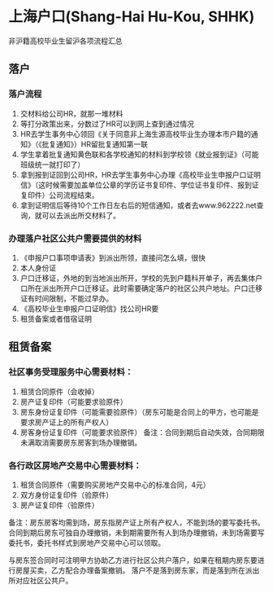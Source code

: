 # 上海户口(Shang-Hai Hu-Kou, SHHK)

非沪籍高校毕业生留沪各项流程汇总

## 落户

### 落户流程

1. 交材料给公司HR，就那一堆材料
2. 等打分政策出来，分数过了HR可以到网上查到通过情况
3. HR去学生事务中心领回《关于同意非上海生源高校毕业生办理本市户籍的通知》（《批复通知》）HR留批复通知第一联
4. 学生拿着批复通知黄色联和各学校通知的材料到学校领《就业报到证》（可能班级统一就打印了）
5. 拿到报到证回到公司HR，HR去学生事务中心办理《高校毕业生申报户口证明信》（这时候需要加盖单位公章的学历证书复印件、学位证书复印件、报到证复印件）公司流程结束。
6. 拿到证明信后等待10个工作日左右后的短信通知，或者去www.962222.net查询，就可以去派出所交材料了。

### 办理落户社区公共户需要提供的材料

1. 《申报户口事项申请表》到派出所领，直接问怎么填，很快
2. 本人身份证
3. 户口迁移证，外地的到当地派出所开，学校的先到户籍科开单子，再去集体户口所在派出所开户口迁移证。此时需要确定落户的社区公共户地址。户口迁移证有时间限制，不能过早办。
4. 《高校毕业生申报户口证明信》找公司HR要
5. 租赁备案或者借宿证明

## 租赁备案

### 社区事务受理服务中心需要材料：

1. 租赁合同原件（会收掉）
2. 房产证复印件（可能要求验原件）
3. 房东身份证复印件（可能需要验原件）（房东可能是合同上的甲方，也可能是要求房产证上的所有产权人）
4. 房客身份证复印件（可能要求验原件）
备注：合同到期后自动失效，合同期限未满取消需要房东房客到场办理撤销。

### 各行政区房地产交易中心需要材料：

1. 租赁合同原件（需要购买房地产交易中心的标准合同，4元）
2. 双方身份证复印件（验原件）
3. 房产证复印件（验原件）

备注：房东房客均需到场，房东指房产证上所有产权人，不能到场的要写委托书。合同到期后房东可独自办理撤销，未到期需要所有人到场办理撤销，未到场需要写委托书，委托书样式到房地产交易中心可以领取。

与房东签合同时可注明甲方协助乙方进行社区公共户落户，如果在租期内房东要进行房屋买卖，乙方配合办理备案撤销。
落户不是落到房东家，而是落到所在派出所对应社区公共户。
